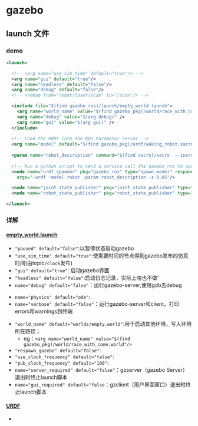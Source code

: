 # gazebo 

## launch 文件
### demo
``` xml
<launch>

  <!-- <arg name="use_sim_time" default="true"/> -->
  <arg name="gui" default="true"/>
  <arg name="headless" default="false"/>
  <arg name="debug" default="false"/>
  <!-- <remap from="robot/laser/scan" to="/scan"/> -->

  <include file="$(find gazebo_ros)/launch/empty_world.launch">
    <arg name="world_name" value="$(find gazebo_pkg)/world/race_with_cone.world"/> 
    <arg name="debug" value="$(arg debug)" />
    <arg name="gui" value="$(arg gui)" />
  </include>
  
  <!-- Load the URDF into the ROS Parameter Server -->
  <arg name="model" default="$(find gazebo_pkg)/urdf/waking_robot.xacro" />
 
  <param name="robot_description" command="$(find xacro)/xacro  --inorder $(arg model)" />
 
  <!-- Run a python script to send a service call the gazebo_ros to spawn a URDF robot -->
  <node name="urdf_spawner" pkg="gazebo_ros" type="spawn_model" respawn="false" output="screen"
	args="-urdf -model robot -param robot_description -z 0.05"/> 

  <node name="joint_state_publisher" pkg="joint_state_publisher" type="joint_state_publisher" />
  <node name="robot_state_publisher" pkg="robot_state_publisher" type="robot_state_publisher"/>

</launch>
```

### 详解

#### [empty_world.launch](http://gazebosim.org/tutorials/?tut=ros_roslaunch)

- `"paused" default="false"`:以暂停状态启动gazebo
- `"use_sim_time" default="true"`:使需要时间的节点得到gazebo发布的仿真时间(由topic`/clock`发布)
- `"gui" default="true"`: 启动gazebo界面
- `"headless" default="false"`:启动日志记录，实际上啥也不做‘
- `name="debug" default="false"`：运行gazebo-server,使用gdb去debug
<!-- TODO -->
- `name="physics" default="ode"`: 
- `name="verbose" default="false"`：运行gazebo-server和client，打印errors和warnings到终端
<!-- Note: the world_name is with respect to GAZEBO_RESOURCE_PATH environmental variable -->
- `"world_name" default="worlds/empty.world"`:用于启动其他环境，写入环境所在路径；
  - eg：`<arg name="world_name" value="$(find gazebo_pkg)/world/race_with_cone.world"/> `
- `"respawn_gazebo" default="false"`:
- `"use_clock_frequency" default="false"`:
- `"pub_clock_frequency" default="100"`:
- `name="server_required" default="false"`：gzserver（gazebo Server）退出时终止launch脚本
- `name="gui_required" default="false`：gzclient（用户界面窗口）退出时终止launch脚本

#### [URDF]()
-  